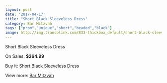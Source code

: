 ```yaml
---
layout: post
date: '2017-04-17'
title: "Short Black Sleeveless Dress"
category: Bar Mitzvah
tags: ["prom","unique","short","beaded","black"]
image: http://img.transblink.com/833-thickbox_default/short-black-sleeveless-dress.jpg
---
```

Short Black Sleeveless Dress

On Sales: **$264.99**
<a href="https://www.transblink.com/en/bar-mitzvah/239-short-black-sleeveless-dress.html"><amp-img layout="responsive" width="600" height="600" src="//img.transblink.com/833-thickbox_default/short-black-sleeveless-dress.jpg" alt="Short Black Sleeveless Dress 0" /></a>
<a href="https://www.transblink.com/en/bar-mitzvah/239-short-black-sleeveless-dress.html"><amp-img layout="responsive" width="600" height="600" src="//img.transblink.com/836-thickbox_default/short-black-sleeveless-dress.jpg" alt="Short Black Sleeveless Dress 1" /></a>
<a href="https://www.transblink.com/en/bar-mitzvah/239-short-black-sleeveless-dress.html"><amp-img layout="responsive" width="600" height="600" src="//img.transblink.com/835-thickbox_default/short-black-sleeveless-dress.jpg" alt="Short Black Sleeveless Dress 2" /></a>
<a href="https://www.transblink.com/en/bar-mitzvah/239-short-black-sleeveless-dress.html"><amp-img layout="responsive" width="600" height="600" src="//img.transblink.com/834-thickbox_default/short-black-sleeveless-dress.jpg" alt="Short Black Sleeveless Dress 3" /></a>

Buy it: [Short Black Sleeveless Dress](https://www.transblink.com/en/bar-mitzvah/239-short-black-sleeveless-dress.html "Short Black Sleeveless Dress")

View more: [Bar Mitzvah](https://www.transblink.com/en/2-bar-mitzvah "Bar Mitzvah")